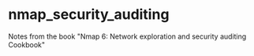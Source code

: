 # nmap_security_auditing
Notes from the book "Nmap 6: Network exploration and security auditing Cookbook"
